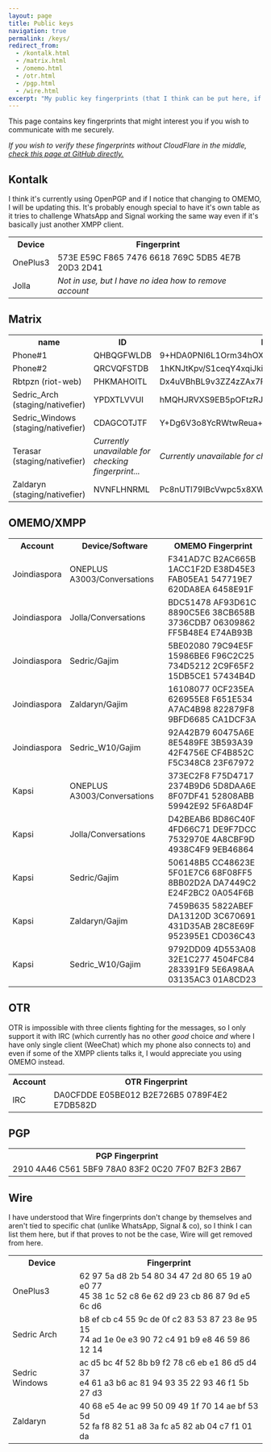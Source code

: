 ```yaml
---
layout: page
title: Public keys
navigation: true
permalink: /keys/
redirect_from:
  - /kontalk.html
  - /matrix.html
  - /omemo.html
  - /otr.html
  - /pgp.html
  - /wire.html
excerpt: "My public key fingerprints (that I think can be put here, if I am missing something, tell me) for secure communication with me."
---
```


This page contains key fingerprints that might interest you if you wish
to communicate with me securely.

*If you wish to verify these fingerprints without CloudFlare in the middle,
 [check this page at GitHub directly.](https://github.com/Mikaela/mikaela.github.io/blob/master/pages/keys.markdown)*

## Kontalk

I think it's currently using OpenPGP and if I notice that changing to
OMEMO, I will be updating this. It's probably enough special to have it's
own table as it tries to challenge WhatsApp and Signal working the same
way even if it's basically just another XMPP client.

<table>
    <tr>
        <th>Device</th>
        <th>Fingerprint</th>
    </tr>
    <tr>
        <td>OnePlus3</td>
        <td>⁠⁠⁠573E E59C F865 7476 6618 769C 5DB5 4E7B 20D3 2D41</td>
    </tr>
    <tr>
        <td>Jolla</td>
        <td><em>Not in use, but I have no idea how to remove account</em></td>
    </tr>
</table>


## Matrix

<table>
    <tr>
        <th>name</th>
        <th>ID</th>
        <th>key</th>
    </tr>
    <tr>
        <td>Phone#1</td>
        <td>QHBQGFWLDB</td>
        <td>9+HDA0PNl6L1Orm34hOXdccis9oYoxxp0gJAmVKORQ8</td>
    </tr>
    <tr>
        <td>Phone#2</td>
        <td>QRCVQFSTDB</td>
        <td>1hKNJtKpv/S1ceqY4xqiJkiNf5pid7nDw4oi1aUYA40</td>
    </tr>
    <tr>
        <td>Rbtpzn (riot-web)</td>
        <td>PHKMAHOITL</td>
        <td>Dx4uVBhBL9v3ZZ4zZAx7Fb8epmf/tCmQ0xLASkUMSro</td>
    </tr>
    <tr>
        <td>Sedric_Arch (staging/nativefier)</td>
        <td>YPDXTLVVUI</td>
        <td>hMQHJRVXS9EB5pOFtzRJ/2bnsSmlh5r9k8RZZBAuPX8</td>
    </tr>
    <tr>
        <td>Sedric_Windows (staging/nativefier)</td>
        <td>CDAGCOTJTF</td>
        <td>Y+Dg6V3o8YcRWtwReua+YohYE18JgEsrZVyEPajte80</td>
    </tr>
    <tr>
        <td>Terasar (staging/nativefier)</td>
        <td><em>Currently unavailable for checking fingerprint...</em></td>
        <td><em>Currently unavailable for checking fingerprint...</em></td>
    </tr>
    <tr>
        <td>Zaldaryn (staging/nativefier)</td>
        <td>NVNFLHNRML</td>
        <td>Pc8nUTl79IBcVwpc5x8XWw6C2N0kfuEAmTHTfXFkAt4</td>
    </tr>
</table>


## OMEMO/XMPP

<table>
    <tr>
        <th>Account</th>
        <th>Device/Software</th>
        <th>OMEMO Fingerprint</th>
    </tr>
    <tr>
        <td>Joindiaspora</td>
        <td>ONEPLUS A3003/Conversations</td>
        <td>F341AD7C B2AC665B 1ACC1F2D E38D45E3 FAB05EA1 547719E7 620DA8EA 6458E91F</td>
    </tr>
    <tr>
        <td>Joindiaspora</td>
        <td>Jolla/Conversations</td>
        <td>BDC51478 AF93D61C 8890C5E6 38CB658B 3736CDB7 06309862 FF5B48E4 E74AB93B</td>
    </tr>
    <tr>
        <td>Joindiaspora</td>
        <td>Sedric/Gajim</td>
        <td>5BE02080 79C94E5F 15986BE6 F96C2C25 734D5212 2C9F65F2 15DB5CE1 57434B4D</td>
    </tr>
    <tr>
        <td>Joindiaspora</td>
        <td>Zaldaryn/Gajim</td>
        <td>16108077 0CF235EA 626955E8 F651E534 A7AC4B98 822879F8 9BFD6685 CA1DCF3A</td>
    </tr>
    <tr>
        <td>Joindiaspora</td>
        <td>Sedric_W10/Gajim</td>
        <td>92A42B79 60475A6E 8E5489FE 3B593A39 42F4756E CF4B852C F5C348C8 23F67972</td>
    </tr>
    <tr>
        <td>Kapsi</td>
        <td>ONEPLUS A3003/Conversations</td>
    <td>373EC2F8 F75D4717 2374B9D6 5D8DAA6E 8F07DF41 52808ABB 59942E92 5F6A8D4F</td>
    </tr>
    <tr>
        <td>Kapsi</td>
        <td>Jolla/Conversations</td>
        <td>D42BEAB6 BD86C40F 4FD66C71 DE9F7DCC 7532970E 4A8CBF9D 4938C4F9 9EB46864</td>
    </tr>
    <tr>
        <td>Kapsi</td>
        <td>Sedric/Gajim</td>
        <td>506148B5 CC48623E 5F01E7C6 68F08FF5 8BB02D2A DA7449C2 E24F2BC2 0A054F6B</td>
    </tr>
    <tr>
        <td>Kapsi</td>
        <td>Zaldaryn/Gajim</td>
        <td>7459B635 5822ABEF DA13120D 3C670691 431D35AB 28C8E69F 952395E1 CD036C43</td>
    </tr>
    <tr>
        <td>Kapsi</td>
        <td>Sedric_W10/Gajim</td>
        <td>9792DD09 4D553A08 32E1C277 4504FC84 283391F9 5E6A98AA 03135AC3 01A8CD23</td>
    </tr>
</table>


## OTR

OTR is impossible with three clients fighting for the messages, so I only
support it with IRC (which currently has no other *good* choice *and* where
I have only single client (WeeChat) which my phone also connects to) and
even if some of the XMPP clients talks it, I would appreciate you using
OMEMO instead.

<table>
    <tr>
        <th>Account</th>
        <th>OTR Fingerprint</th>
    </tr>
    <tr>
        <td>IRC</td>
        <td>DA0CFDDE E05BE012 B2E726B5 0789F4E2 E7DB582D</td>
    </tr>
</table>


## PGP

<table>
    <tr>
        <th>PGP Fingerprint</th>
    </tr>
    <tr>
        <td>2910 4A46 C561 5BF9 78A0  83F2 0C20 7F07 B2F3 2B67</td>
    </tr>
</table>


## Wire

I have understood that Wire fingerprints don't change by
themselves and aren't tied to specific chat (unlike WhatsApp,
Signal & co), so I think I can list them here, but if that
proves to not be the case, Wire will get removed from here.

<table>
    <tr>
        <th>Device</th>
        <th>Fingerprint</th>
    </tr>
    <tr>
        <td>OnePlus3</td>
        <td>⁠⁠⁠62 97 5a d8 2b 54 80 34 47 2d 80 65 19 a0 e0 77<br/>
            45 38 1c 52 c8 6e 62 d9 23 cb 86 87 9d e5 6c d6</td>
    </tr>
    <tr>
        <td>Sedric Arch</td>
        <td>⁠⁠b8 ef cb c4 55 9c de 0f c2 83 53 87 23 8e 95 15<br/>
            74 ad 1e 0e e3 90 72 c4 91 b9 e8 46 59 86 12 14</td>
    </tr>
    <tr>
        <td>Sedric Windows</td>
        <td>⁠ac d5 bc 4f 52 8b b9 f2 78 c6 eb e1 86 d5 d4 37<br/>
            e4 61 a3 b6 ac 81 94 93 35 22 93 46 f1 5b 27 d3</td>
    </tr>
    <tr>
        <td>Zaldaryn</td>
        <td>⁠⁠40 68 e5 4e ac 99 50 09 49 1f 70 14 ae bf 53 5d<br/>
            52 fa f8 82 51 a8 3a fc a5 82 ab 04 c7 f1 01 da</td>
    </tr>
</table>

